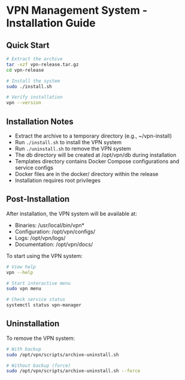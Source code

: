 # VPN Management System - Installation Guide

## Quick Start

```bash
# Extract the archive
tar -xzf vpn-release.tar.gz
cd vpn-release

# Install the system
sudo ./install.sh

# Verify installation
vpn --version
```

## Installation Notes

- Extract the archive to a temporary directory (e.g., ~/vpn-install)
- Run `./install.sh` to install the VPN system
- Run `./uninstall.sh` to remove the VPN system
- The db directory will be created at /opt/vpn/db during installation
- Templates directory contains Docker Compose configurations and service configs
- Docker files are in the docker/ directory within the release
- Installation requires root privileges

## Post-Installation

After installation, the VPN system will be available at:
- Binaries: /usr/local/bin/vpn*
- Configuration: /opt/vpn/configs/
- Logs: /opt/vpn/logs/
- Documentation: /opt/vpn/docs/

To start using the VPN system:
```bash
# View help
vpn --help

# Start interactive menu
sudo vpn menu

# Check service status
systemctl status vpn-manager
```

## Uninstallation

To remove the VPN system:
```bash
# With backup
sudo /opt/vpn/scripts/archive-uninstall.sh

# Without backup (force)
sudo /opt/vpn/scripts/archive-uninstall.sh --force
```
